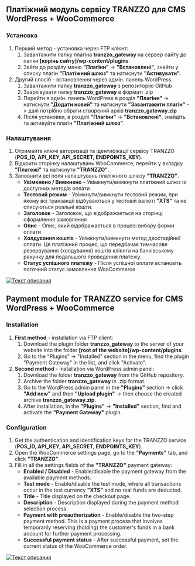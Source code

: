 ## Платіжний модуль сервісу TRANZZO для CMS WordPress + WooCommerce

### Установка
1. Перший метод - установка через FTP клієнт:
    1. Завантажити папку плагіна **tranzzo_gateway** на сервер сайту до папки **[корінь сайту]/wp-content/plugins**
    2. Зайти до розділу меню **"Плагіни"** -> **"Встановлені"**, знайти у списку плагін **"Платіжний шлюз"** та натиснути **"Активувати".**
2. Другий спосіб - встановлення через адмін. панель WordPress.
    1. Завантажити папку **tranzzo_gateway** з репозиторію GitHub
    2. Заархівувати папку **tranzzo_gateway** в форматі .zip
    3. Перейти в адмін. панель WordPress в розділ **"Плагіни"** -> натиснути **"Додати новий"** та натиснути **"Завантажити плагін"**
    -> далі потрібно обрати створений архів **tranzzo_gateway.zip**
    4. Після установки, в розділі **"Плагіни"** -> **"Встановлені"**, знайдіть та активуйте плагін **"Платіжний шлюз"**.
### Налаштування
1. Отримайте ключі авторизації та ідентифікації сервісу TRANZZO (**POS_ID, API_KEY, API_SECRET, ENDPOINTS_KEY**).
2. Відкрити сторінку налаштувань WooCommerce, перейти у вкладку **"Платежі"** та натиснути **"TRANZZO"**.
3. Заповнити всі поля налаштувань платіжного шлюзу **"TRANZZO"**.
    - **Увімкнено / Вимкнено** - Увімкнути/вимкнути платіжний шлюз із доступних методів оплати
    - **Тестовий режим** - Увімкнути/вимкнути тестовий режим, при якому всі транзакції відбуваються у тестовій валюті **"XTS"**
    та не списуються реальні кошти.
    - **Заголовок** - Заголовок, що відображається на сторінці оформлення замовлення
    - **Опис** - Опис, який відображається в процесі вибору форми оплати
    - **Холдування коштів** -  Увімкнути/вимкнути метод двостадійної оплати. Це платіжний процес, що передбачає тимчасове 
    резервування (холдування) коштів клієнта на банківському рахунку для подальшого проведення платежу.
    - **Статус успішного платежу** - Після успішної оплати встановіть поточний статус замовлення WooCommerce

 [![Текст описания](https://docs.tranzzo.com/img/logo.svg)](https://docs.tranzzo.com/uk/docs/getting-started/integration-checklist/)
 
## Payment module for TRANZZO service for CMS WordPress + WooCommerce

### Installation
1. **First method** - installation via FTP client:
    1. Download the plugin folder **tranzzo_gateway** to the server of your website into the folder **[root of the website]/wp-content/plugins**.
    2. Go to the "Plugins" -> "Installed" section in the menu, find the plugin "Payment Gateway" in the list, and click "Activate".
2. **Second method** - installation via WordPress admin panel:
    1. Download the folder **tranzzo_gateway** from the GitHub repository.
    2. Archive the folder **tranzzo_gateway** in .zip format.
    3. Go to the WordPress admin panel in the **"Plugins"** section -> click **"Add new"** and then **"Upload plugin"** -> then choose the created archive **tranzzo_gateway.zip**.
    4. After installation, in the **"Plugins"** -> **"Installed"** section, find and activate the **"Payment Gateway"** plugin.

### Configuration
1. Get the authentication and identification keys for the TRANZZO service (**POS_ID, API_KEY, API_SECRET, ENDPOINTS_KEY**).
2. Open the WooCommerce settings page, go to the **"Payments"** tab, and click **"TRANZZO"**.
3. Fill in all the settings fields of the **"TRANZZO"** payment gateway:
    - **Enabled / Disabled** - Enable/disable the payment gateway from the available payment methods.
    - **Test mode** - Enable/disable the test mode, where all transactions occur in the test currency **"XTS"** and no real funds are deducted.
    - **Title** - Title displayed on the checkout page.
    - **Description** - Description displayed during the payment method selection process.
    - **Payment with preauthorization** - Enable/disable the two-step payment method. This is a payment process that involves temporarily reserving (holding) the customer's funds in a bank account for further payment processing.
    - **Successful payment status** - After successful payment, set the current status of the WooCommerce order.

 [![Текст описания](https://docs.tranzzo.com/img/logo.svg)](https://docs.tranzzo.com/docs/getting-started/integration-checklist/)
